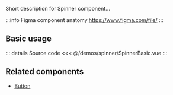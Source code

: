 Short description for Spinner component...

:::info Figma component anatomy
https://www.figma.com/file/
:::

## Basic usage

<SpinnerBasic />

::: details Source code
<<< @/demos/spinner/SpinnerBasic.vue
:::

## Related components

- [Button](/components/button/button.doc)

